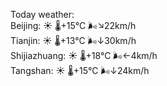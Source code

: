 Today weather:  
Beijing: ☀️   🌡️+15°C 🌬️↘22km/h  
Tianjin: ☀️   🌡️+13°C 🌬️↓30km/h  
Shijiazhuang: ☀️   🌡️+18°C 🌬️←4km/h  
Tangshan: ☀️   🌡️+15°C 🌬️↓24km/h  
